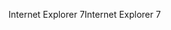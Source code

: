 <span data-ttu-id="4c5b4-101">Internet Explorer 7</span><span class="sxs-lookup"><span data-stu-id="4c5b4-101">Internet Explorer 7</span></span>